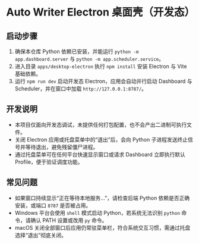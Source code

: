 # Auto Writer Electron 桌面壳（开发态）

## 启动步骤
1. 确保本仓库 Python 依赖已安装，并能运行 `python -m app.dashboard.server` 与 `python -m app.scheduler.service`。
2. 进入目录 `apps/desktop-electron` 执行 `npm install` 安装 Electron 与 Vite 基础依赖。
3. 运行 `npm run dev` 启动开发态 Electron，应用会自动并行启动 Dashboard 与 Scheduler，并在窗口中加载 `http://127.0.0.1:8787/`。

## 开发说明
- 本项目仅面向开发态调试，未提供任何打包配置，也不会产出二进制可执行文件。
- 关闭 Electron 应用或托盘菜单中的“退出”后，会向 Python 子进程发送终止信号并等待退出，避免残留僵尸进程。
- 通过托盘菜单可在任何平台快速显示窗口或请求 Dashboard 立即执行默认 Profile，便于验证调度功能。

## 常见问题
- 如果窗口持续显示“正在等待本地服务…”，请检查后端 Python 依赖是否正确安装，或端口 `8787` 是否被占用。
- Windows 平台会使用 `shell` 模式启动 Python，若系统无法识别 `python` 命令，请确认 PATH 设置或改用 `py` 命令。
- macOS 关闭全部窗口后应用仍常驻菜单栏，符合系统交互习惯，需通过托盘选择“退出”彻底关闭。
